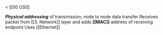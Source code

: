< [[00 OSI]]

***Physical addressing*** of transmission, node to node data transfer
Receives packet from [[3. Network]] layer and adds **[[MAC]]** address of receiving endpoint
Uses [[Ethernet]]